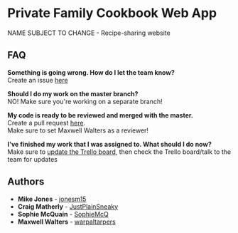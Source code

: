 # Private Family Cookbook Web App
NAME SUBJECT TO CHANGE - Recipe-sharing website

## FAQ
**Something is going wrong. How do I let the team know?**  
Create an issue [here](https://github.com/warpaltarpers/cse201-project/issues)

**Should I do my work on the master branch?**  
NO! Make sure you're working on a separate branch!

**My code is ready to be reviewed and merged with the master.**  
Create a pull request [here](https://github.com/warpaltarpers/cse201-project/pulls).  
Make sure to set Maxwell Walters as a reviewer!

**I've finished my work that I was assigned to. What should I do now?**  
Make sure to [update the Trello board](https://trello.com/b/OFmagSiH/team-board), then check the Trello board/talk to the team for updates

## Authors
* **Mike Jones** - [jonesm15](https://github.com/jonesm15)
* **Craig Matherly** - [JustPlainSneaky](https://github.com/JustPlainSneaky)
* **Sophie McQuain** - [SophieMcQ](https://github.com/SophieMcQ)
* **Maxwell Walters** - [warpaltarpers](https://github.com/warpaltarpers)
